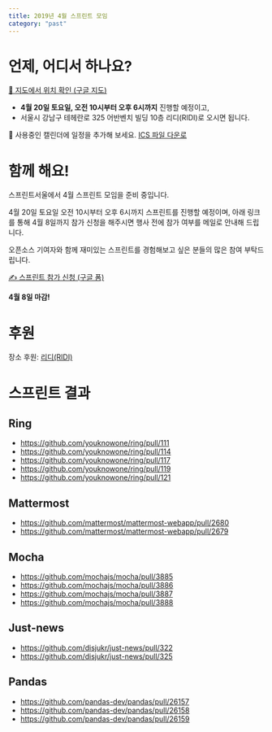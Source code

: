 ```yaml
---
title: 2019년 4월 스프린트 모임
category: "past"
---
```


# 언제, 어디서 하나요?

[📍 지도에서 위치 확인 (구글 지도)](https://goo.gl/maps/5PTpio8dXCU6aZp89)

* **4월 20일 토요일, 오전 10시부터 오후 6시까지** 진행할 예정이고,
* 서울시 강남구 테헤란로 325 어반벤치 빌딩 10층 리디(RIDI)로 오시면 됩니다.

📅 사용중인 캘린더에 일정을 추가해 보세요. [ICS 파일 다운로](./sprintseoul-2019-04.ics)

# 함께 해요!
스프린트서울에서 4월 스프린트 모임을 준비 중입니다.

4월 20일 토요일 오전 10시부터 오후 6시까지 스프린트를 진행할 예정이며, 아래 링크를 통해 4월 8일까지 참가 신청을 해주시면 행사 전에 참가 여부를 메일로 안내해 드립니다.

오픈소스 기여자와 함께 재미있는 스프린트를 경험해보고 싶은 분들의 많은 참여 부탁드립니다.

[✍️ 스프린트 참가 신청 (구글 폼)](https://goo.gl/forms/PHzs2EzuP056sd2I2)

**4월 8일 마감!**

# 후원
장소 후원: [리디(RIDI)](https://www.ridicorp.com/)

# 스프린트 결과

## Ring
  - https://github.com/youknowone/ring/pull/111
  - https://github.com/youknowone/ring/pull/114
  - https://github.com/youknowone/ring/pull/117
  - https://github.com/youknowone/ring/pull/119
  - https://github.com/youknowone/ring/pull/121

## Mattermost
  - https://github.com/mattermost/mattermost-webapp/pull/2680
  - https://github.com/mattermost/mattermost-webapp/pull/2679

## Mocha
  - https://github.com/mochajs/mocha/pull/3885
  - https://github.com/mochajs/mocha/pull/3886
  - https://github.com/mochajs/mocha/pull/3887
  - https://github.com/mochajs/mocha/pull/3888

## Just-news
  - https://github.com/disjukr/just-news/pull/322
  - https://github.com/disjukr/just-news/pull/325

## Pandas
  - https://github.com/pandas-dev/pandas/pull/26157
  - https://github.com/pandas-dev/pandas/pull/26158
  - https://github.com/pandas-dev/pandas/pull/26159

